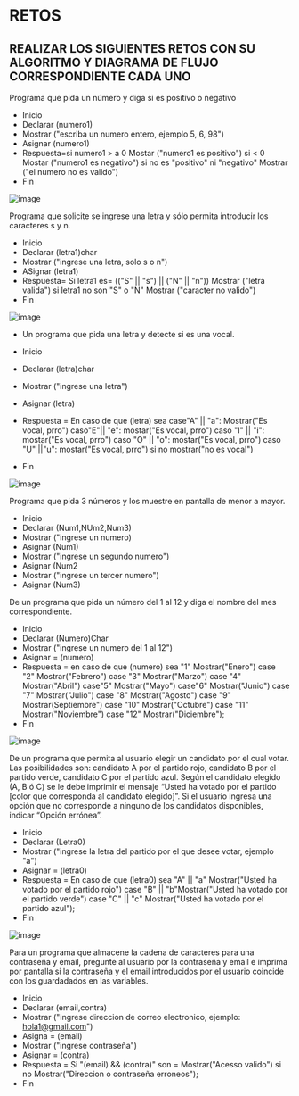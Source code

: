 # RETOS
## REALIZAR LOS SIGUIENTES RETOS CON SU ALGORITMO Y DIAGRAMA DE FLUJO CORRESPONDIENTE CADA UNO 

Programa que pida un número y diga si es positivo o negativo

* Inicio
* Declarar (numero1)
* Mostrar ("escriba un numero entero, ejemplo 5, 6, 98")
* Asignar (numero1)
* Respuesta=si numero1 > a 0 Mostar ("numero1 es positivo") si < 0 Mostar ("numero1 es negativo") si no es "positivo" ni "negativo" Mostrar ("el numero no es valido")
* Fin

![image](https://user-images.githubusercontent.com/101655295/159042919-cfdf58ba-79f7-4ccf-90d4-22b4bc7afcd0.png)


Programa que solicite se ingrese una letra y sólo permita introducir los caracteres s y n.

* Inicio
* Declarar (letra1)char
* Mostrar ("ingrese una letra, solo s o n")
* ASignar (letra1)
* Respuesta= Si letra1 es= (("S" || "s") || ("N" || "n")) Mostrar ("letra valida") si letra1 no son "S" o "N" Mostrar ("caracter no valido")
* Fin

![image](https://user-images.githubusercontent.com/101655295/159047141-8c762de0-19a5-441d-a607-015735a22c6d.png)

* Un programa que pida una letra y detecte si es una vocal. 

* Inicio
* Declarar (letra)char
* Mostrar ("ingrese una letra")
* Asignar (letra)
* Respuesta = En caso de que (letra) sea case"A" || "a": Mostrar("Es vocal, prro") caso"E"|| "e": mostar("Es vocal, prro") caso "I" || "i": mostar("Es vocal, prro") caso "O" || "o": mostar("Es vocal, prro") caso "U" ||"u": mostar("Es vocal, prro") si no mostrar("no es vocal")
* Fin

![image](https://user-images.githubusercontent.com/101655295/159051277-b865a3cd-c6b5-4be9-a1c3-4e288bb78daf.png)

Programa que pida 3 números y los muestre en pantalla de menor a mayor.

* Inicio
* Declarar (Num1,NUm2,Num3)
* Mostrar ("ingrese un numero)
* Asignar (Num1)
* Mostrar ("ingrese un segundo numero")
* Asignar (Num2
* Mostrar ("ingrese un tercer numero")
* Asignar (Num3)

De un programa que pida un número del 1 al 12 y diga el nombre del mes correspondiente.

* Inicio 
* Declarar (Numero)Char
* Mostrar ("ingrese un numero del 1 al 12")
* Asignar = (numero)
* Respuesta = en caso de que (numero) sea "1" Mostrar("Enero") case "2" Mostrar("Febrero") case "3" Mostrar("Marzo") case "4" Mostrar("Abril") case"5" Mostrar("Mayo") case"6" Mostrar("Junio") case "7" Mostrar("Julio") case "8" Mostrar("Agosto") case "9" Mostrar(Septiembre") case "10" Mostrar("Octubre") case "11" Mostrar("Noviembre") case "12" Mostrar("Diciembre");
* Fin

![image](https://user-images.githubusercontent.com/101655295/159207962-85009c1f-eb62-4c66-bba3-0d8ceb87db26.png)

De un programa que permita al usuario elegir un candidato por el cual votar. Las posibilidades son: candidato A por el partido rojo, candidato B por el partido verde, candidato C por el partido azul. Según el candidato elegido (A, B ó C) se le debe imprimir el mensaje “Usted ha votado por el partido [color que corresponda al candidato elegido]”. Si el usuario ingresa una opción que no corresponde a ninguno de los candidatos disponibles, indicar “Opción errónea”.

* Inicio
* Declarar (Letra0)
* Mostrar ("ingrese la letra del partido por el que desee votar, ejemplo "a")
* Asignar = (letra0)
* Respuesta = En caso de que (letra0) sea "A" || "a" Mostrar("Usted ha votado por el partido rojo") case "B" || "b"Mostrar("Usted ha votado por el partido verde") case "C" || "c" Mostrar("Usted ha votado por el partido azul");
* Fin 

![image](https://user-images.githubusercontent.com/101655295/159209142-66376712-e272-41aa-a5be-fdfcfd08d98e.png)

Para un programa que almacene la cadena de caracteres para una contraseña y email, pregunte al usuario por la contraseña y email e imprima por pantalla si la contraseña y el email introducidos por el usuario coincide con los guardadados en las variables.

* Inicio
* Declarar (email,contra)
* Mostrar ("Ingrese direccion de correo electronico, ejemplo: hola1@gmail.com")
* Asigna = (email)
* Mostrar ("ingrese contraseña")
* Asignar = (contra)
* Respuesta = Si "(email) && (contra)" son = Mostrar("Acesso valido") si no Mostrar("Direccion o contraseña erroneos");
* Fin 
